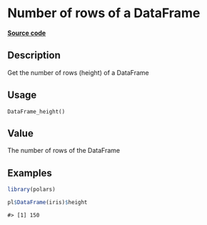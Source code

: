 
# Number of rows of a DataFrame

[**Source code**](https://github.com/pola-rs/r-polars/tree/main/R/dataframe__frame.R#L438)

## Description

Get the number of rows (height) of a DataFrame

## Usage

<pre><code class='language-R'>DataFrame_height()
</code></pre>

## Value

The number of rows of the DataFrame

## Examples

``` r
library(polars)

pl$DataFrame(iris)$height
```

    #> [1] 150
